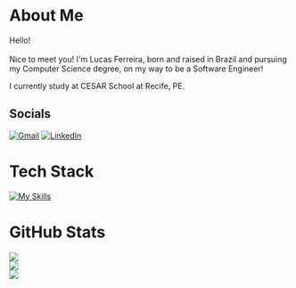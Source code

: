 # About Me

Hello!<br><br>Nice to meet you! I'm Lucas Ferreira, born and raised in Brazil and pursuing my Computer Science degree, on my way to be a Software Engineer! 

I currently study at CESAR School at Recife, PE. 

## Socials
[![Gmail](https://img.shields.io/badge/Gmail-D14836?style=flat&logo=gmail&logoColor=white)](mailto:lfta@cesar.school)
[![LinkedIn](https://img.shields.io/badge/LinkedIn-%230077B5.svg?logo=linkedin&logoColor=white)](https://linkedin.com/in/lfta)

# Tech Stack
[![My Skills](https://skillicons.dev/icons?i=python,java,c,js,nodejs,django,express)](https://skillicons.dev)

# GitHub Stats
![](https://github-readme-stats.vercel.app/api?username=seconds4decay&theme=dracula&hide_border=false&include_all_commits=true&count_private=false)<br/>
![](https://github-readme-streak-stats.herokuapp.com/?user=seconds4decay&theme=dracula&hide_border=false)<br/>
![](https://github-readme-stats.vercel.app/api/top-langs/?username=seconds4decay&theme=dracula&hide_border=false&include_all_commits=true&count_private=false&layout=compact)
